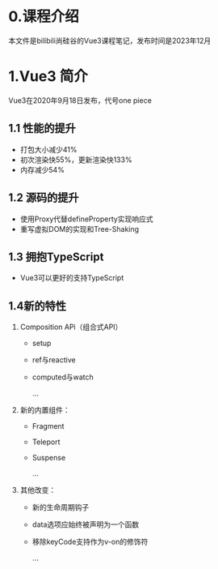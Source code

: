 # 0.课程介绍

本文件是bilibili尚硅谷的Vue3课程笔记，发布时间是2023年12月



# 1.Vue3 简介

Vue3在2020年9月18日发布，代号one piece

## 1.1 性能的提升

- 打包大小减少41%
- 初次渲染快55%，更新渲染快133%
- 内存减少54%



## 1.2 源码的提升

- 使用Proxy代替defineProperty实现响应式
- 重写虚拟DOM的实现和Tree-Shaking





## 1.3 拥抱TypeScript

- Vue3可以更好的支持TypeScript





## 1.4新的特性

1. Composition APi（组合式API）

   - setup

   - ref与reactive

   - computed与watch

     ...

2. 新的内置组件：

   - Fragment

   - Teleport

   - Suspense

     ...

3. 其他改变：

   - 新的生命周期钩子

   - data选项应始终被声明为一个函数

   - 移除keyCode支持作为v-on的修饰符

     ...